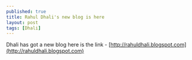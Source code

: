 ```yaml
---
published: true
title: Rahul Dhali's new blog is here 
layout: post
tags: [Dhali]
---
```

Dhali has got a new blog here is the link -  [http://rahuldhali.blogspot.com](http://rahuldhali.blogspot.com)